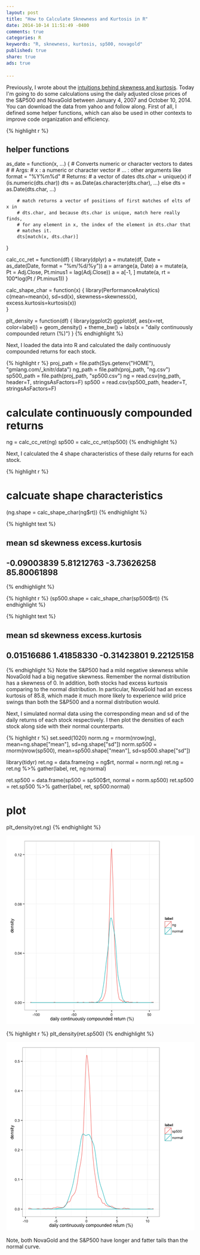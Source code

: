 ```yaml
---
layout: post
title: "How to Calculate Sknewness and Kurtosis in R"
date: 2014-10-14 11:51:49 -0400
comments: true
categories: R
keywords: "R, sknewness, kurtosis, sp500, novagold"
published: true
share: true
ads: true

---
```


Previously, I wrote about the [intuitions behind skewness and kurtosis](http://gmlang.com/da/skewness-and-kurtosis/). Today I'm going to do some calculations using the daily adjusted close prices of the S&P500 and NovaGold between January 4, 2007 and October 10, 2014. You can download the data from yahoo and follow along. First of all, I defined some helper functions, which can also be used in other contexts to improve code organization and efficiency. 


{% highlight r %}
## helper functions
as_date = function(x, ...) { 
        # Converts numeric or character vectors to dates
        # 
        # Args:
        #       x   : a numeric or character vector
        #       ... : other arguments like format = "%Y%m%d"
        # Returns:
        #       a vector of dates
        dts.char = unique(x)
        if (is.numeric(dts.char)) dts = as.Date(as.character(dts.char), ...)
        else dts = as.Date(dts.char, ...)
        
        # match returns a vector of positions of first matches of elts of x in 
        # dts.char, and because dts.char is unique, match here really finds, 
        # for any element in x, the index of the element in dts.char that 
        # matches it.
        dts[match(x, dts.char)] 
}

calc_cc_ret = function(df) {
        library(dplyr)
        a = mutate(df, Date = as_date(Date, format = "%m/%d/%y")) 
        a = arrange(a, Date)
        a = mutate(a, Pt = Adj.Close, Pt.minus1 = lag(Adj.Close))
        a = a[-1, ]
        mutate(a, rt = 100*log(Pt / Pt.minus1))
}

calc_shape_char = function(x) {
        library(PerformanceAnalytics)
        c(mean=mean(x), sd=sd(x), skewness=skewness(x), 
          excess.kurtosis=kurtosis(x))        
}

plt_density = function(df) {
        library(ggplot2)
        ggplot(df, aes(x=ret, color=label)) + geom_density() + theme_bw() + 
                labs(x = "daily continuously compounded return (%)")
}
{% endhighlight %}

Next, I loaded the data into R and calculated the daily continuously compounded returns for each stock.


{% highlight r %}
proj_path = file.path(Sys.getenv("HOME"), "gmlang.com/_knitr/data")
ng_path = file.path(proj_path, "ng.csv")
sp500_path = file.path(proj_path, "sp500.csv")
ng = read.csv(ng_path, header=T, stringsAsFactors=F)
sp500 = read.csv(sp500_path, header=T, stringsAsFactors=F)

# calculate continuously compounded returns
ng = calc_cc_ret(ng)
sp500 = calc_cc_ret(sp500)
{% endhighlight %}

Next, I calculated the 4 shape characteristics of these daily returns for each stock.


{% highlight r %}
# calcuate shape characteristics
(ng.shape = calc_shape_char(ng$rt))
{% endhighlight %}



{% highlight text %}
##            mean              sd        skewness excess.kurtosis 
##     -0.09003839      5.81212763     -3.73626258     85.80061898
{% endhighlight %}



{% highlight r %}
(sp500.shape = calc_shape_char(sp500$rt))
{% endhighlight %}



{% highlight text %}
##            mean              sd        skewness excess.kurtosis 
##      0.01516686      1.41858330     -0.31423801      9.22125158
{% endhighlight %}
Note the S&P500 had a mild negative skewness while NovaGold had a big negative skewness. Remember the normal distribution has a skewness of 0. In addition, both stocks had excess kurtosis comparing to the normal distribution. In particular, NovaGold had an excess kurtosis of 85.8, which made it much more likely to experience wild price swings than both the S&P500 and a normal distribution would.

Next, I simulated normal data using the corresponding mean and sd of the daily returns of each stock respectively. I then plot the densities of each stock along side with their normal counterparts.


{% highlight r %}
set.seed(1020)
norm.ng = rnorm(nrow(ng), mean=ng.shape["mean"], sd=ng.shape["sd"])
norm.sp500 = rnorm(nrow(sp500), mean=sp500.shape["mean"], sd=sp500.shape["sd"])

library(tidyr)
ret.ng = data.frame(ng = ng$rt, normal = norm.ng)
ret.ng = ret.ng %>% gather(label, ret, ng:normal)

ret.sp500 = data.frame(sp500 = sp500$rt, normal = norm.sp500)
ret.sp500 = ret.sp500 %>% gather(label, ret, sp500:normal)

# plot
plt_density(ret.ng)
{% endhighlight %}

![center](/../figs/2014-10-14-sknewness-and-kurtosis-examples/unnamed-chunk-4-1.png) 

{% highlight r %}
plt_density(ret.sp500)
{% endhighlight %}

![center](/../figs/2014-10-14-sknewness-and-kurtosis-examples/unnamed-chunk-4-2.png) 

Note, both NovaGold and the S&P500 have longer and fatter tails than the normal curve. 

